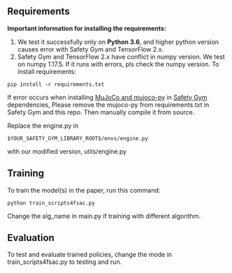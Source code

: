 ## Requirements

**Important information for installing the requirements:**
1. We test it successfully only on **Python 3.6**, and higher python version causes error with Safety Gym and TensorFlow 2.x.
2. Safety Gym and TensorFlow 2.x have conflict in numpy version. We test on numpy 1.17.5. If it runs with errors, pls check the numpy version.
To install requirements:

```setup
pip install -r requirements.txt
```
If error occurs when installing [MuJoCo and mujoco-py](https://github.com/openai/mujoco-py) in [Safety Gym](https://github.com/openai/safety-gym) dependencies, Please remove the mujoco-py from requirements.txt in Safety Gym and this repo. Then manually compile it from source. 

Replace the engine.py in 

```angular2html
$YOUR_SAFETY_GYM_LIBRARY_ROOT$/envs/engine.py
```
with our modified version, utils/engine.py

## Training

To train the model(s) in the paper, run this command:

```train
python train_scripts4fsac.py
```
Change the alg_name in main.py if training with different algorithm.
## Evaluation

To test and evaluate trained policies, change the mode in train_scripts4fsac.py to testing and run.
